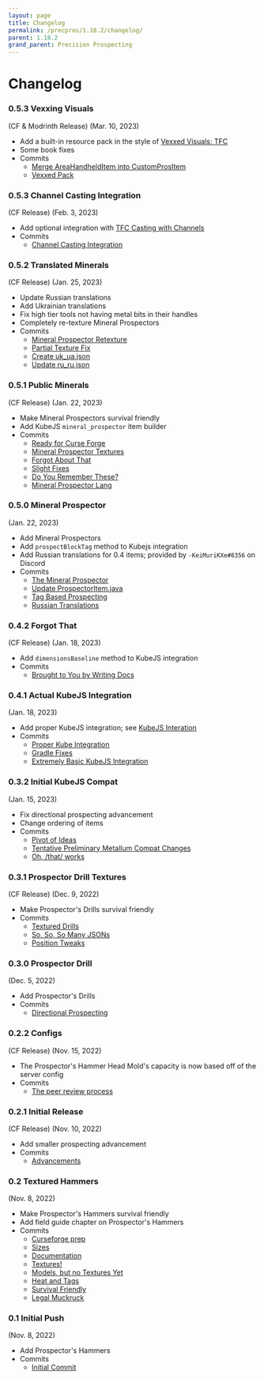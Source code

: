 ```yaml
---
layout: page
title: Changelog
permalink: /precpros/1.18.2/changelog/
parent: 1.18.2
grand_parent: Precision Prospecting
---
```


# Changelog

### 0.5.3 Vexxing Visuals
(CF & Modrinth Release) (Mar. 10, 2023)
- Add a built-in resource pack in the style of [Vexxed Visuals: TFC](https://www.curseforge.com/minecraft/texture-packs/terrafirmacraft-vexxed-vanilla)
- Some book fixes
- Commits
  - [Merge AreaHandheldItem into CustomProsItem](https://github.com/Notenoughmail/precision-prospecting/commit/26d1a9b321f96d934adf3c9dfe728cff52cdd7c5)
  - [Vexxed Pack](https://github.com/Notenoughmail/precision-prospecting/commit/a8ce33e9c1015858e21891b80ef95887136d432a)

### 0.5.3 Channel Casting Integration
(CF Release) (Feb. 3, 2023)
- Add optional integration with [TFC Casting with Channels](https://www.curseforge.com/minecraft/mc-mods/tfc-casting-with-channels)
- Commits
  - [Channel Casting Integration](https://github.com/Notenoughmail/precision-prospecting/commit/d8daa704e9692a0b90af06dfb909f30e18a12b8b)

### 0.5.2 Translated Minerals 
(CF Release) (Jan. 25, 2023)
- Update Russian translations
- Add Ukrainian translations
- Fix high tier tools not having metal bits in their handles
- Completely re-texture Mineral Prospectors
- Commits
  - [Mineral Prospector Retexture](https://github.com/Notenoughmail/precision-prospecting/commit/4560559ac4f1768170e3888a07246ce1423eb6a7)
  - [Partial Texture Fix](https://github.com/Notenoughmail/precision-prospecting/commit/7aa0f5998d32e97f45d2be030b027b875e546b79)
  - [Create uk_ua.json](https://github.com/Notenoughmail/precision-prospecting/commit/a9e9b198b5776af77775f15922ee69e12117b542)
  - [Update ru_ru.json](https://github.com/Notenoughmail/precision-prospecting/commit/8fa20db45f6e4039652921d3549a410ce6dde28a)

### 0.5.1 Public Minerals 
(CF Release) (Jan. 22, 2023)
- Make Mineral Prospectors survival friendly
- Add KubeJS `mineral_prospector` item builder
- Commits
  - [Ready for Curse Forge](https://github.com/Notenoughmail/precision-prospecting/commit/5c87eb2f439b4362dc2440db70c044966e490ac8)
  - [Mineral Prospector Textures](https://github.com/Notenoughmail/precision-prospecting/commit/9be388433a7820fdf36ae81d950ceeca62072b3a)
  - [Forgot About That](https://github.com/Notenoughmail/precision-prospecting/commit/f25cfcf284208b416a284892fdad511eb56bcdbf)
  - [Slight Fixes](https://github.com/Notenoughmail/precision-prospecting/commit/22ca2040a5f108b50588c85e7433cf46196ae18b)
  - [Do You Remember These?](https://github.com/Notenoughmail/precision-prospecting/commit/a17bf3b98326481be34b8af7132b9ecdf81f7db1)
  - [Mineral Prospector Lang](https://github.com/Notenoughmail/precision-prospecting/commit/247f429bd457ffb30ae977323a34dadd3632c64d)

### 0.5.0 Mineral Prospector 
(Jan. 22, 2023)
- Add Mineral Prospectors
- Add `prospectBlockTag` method to Kubejs integration
- Add Russian translations for 0.4 items; provided by `-KeiMuriKXe#8356` on Discord
- Commits
  - [The Mineral Prospector](https://github.com/Notenoughmail/precision-prospecting/commit/0f52e190a6ad52d7e62c4cb2846261bee114015b)
  - [Update ProspectorItem.java](https://github.com/Notenoughmail/precision-prospecting/commit/26f64034bc9a63894f040a01c3380b8f8effd049)
  - [Tag Based Prospecting](https://github.com/Notenoughmail/precision-prospecting/commit/7b9319d62b7e47cca1e1a6a2194c01a994905c68)
  - [Russian Translations](https://github.com/Notenoughmail/precision-prospecting/commit/1760d4adf966ba96e0eb95b19cb92babc6c728de)

### 0.4.2 Forgot That 
(CF Release) (Jan. 18, 2023)
- Add `dimensionsBaseline` method to KubeJS integration
- Commits
  - [Brought to You by Writing Docs](https://github.com/Notenoughmail/precision-prospecting/commit/2502ce41b8e2093b5aa48758c1f814bdfd115cd3)

### 0.4.1 Actual KubeJS Integration 
(Jan. 18, 2023)
- Add proper KubeJS integration; see [KubeJS Interation](https://github.com/Notenoughmail/precision-prospecting/wiki/KubeJS-Integration)
- Commits
  - [Proper Kube Integration](https://github.com/Notenoughmail/precision-prospecting/commit/4e4845776f26dc8e3bff62ecbdefc4918d24b187)
  - [Gradle Fixes](https://github.com/Notenoughmail/precision-prospecting/commit/33e6f4ac6ab3a883c7ab7c41fb7fff7bd6309718)
  - [Extremely Basic KubeJS Integration](https://github.com/Notenoughmail/precision-prospecting/commit/8e3ba4e5c04fbebd68198c51f4d8fb92a1603923)

### 0.3.2 Initial KubeJS Compat 
(Jan. 15, 2023)
- Fix directional prospecting advancement
- Change ordering of items
- Commits
  - [Pivot of Ideas](https://github.com/Notenoughmail/precision-prospecting/commit/fada9ddc30a30bca772b2eed7681215f546d6820)
  - [Tentative Preliminary Metallum Compat Changes](https://github.com/Notenoughmail/precision-prospecting/commit/bc0af3b02cc1aaa335b3ba34937bfe9ed5aa24a6)
  - [Oh, /that/ works](https://github.com/Notenoughmail/precision-prospecting/commit/5ac072058cf977cbee70c028724bbdfa4cff527a)

### 0.3.1 Prospector Drill Textures 
(CF Release) (Dec. 9, 2022)
- Make Prospector's Drills survival friendly
- Commits
  - [Textured Drills](https://github.com/Notenoughmail/precision-prospecting/commit/3c16e2e0b06ac9897cd94808064ce8d863978319)
  - [So, So, So Many JSONs](https://github.com/Notenoughmail/precision-prospecting/commit/4b2b6e6e6b8f214f89b0d7e88e6a3c48f67c711a)
  - [Position Tweaks](https://github.com/Notenoughmail/precision-prospecting/commit/edda5f9cb24f25397a2a3e89c8daa7d9d1280ba5)

### 0.3.0 Prospector Drill 
(Dec. 5, 2022)
- Add Prospector's Drills
- Commits
  - [Directional Prospecting](https://github.com/Notenoughmail/precision-prospecting/commit/3cb1ce34a71c9f480684225fe2cb7dff474ef0c3)

### 0.2.2 Configs 
(CF Release) (Nov. 15, 2022)
- The Prospector's Hammer Head Mold's capacity is now based off of the server config
- Commits
  - [The peer review process](https://github.com/Notenoughmail/precision-prospecting/commit/ad33d5b61871d3e14cc8a1828e1ad7139d220dd3)

### 0.2.1 Initial Release 
(CF Release) (Nov. 10, 2022)
- Add smaller prospecting advancement
- Commits
  - [Advancements](https://github.com/Notenoughmail/precision-prospecting/commit/238910661265593f0899e04a16036f5dc64615db)

### 0.2 Textured Hammers 
(Nov. 8, 2022)
- Make Prospector's Hammers survival friendly
- Add field guide chapter on Prospector's Hammers
- Commits
  - [Curseforge prep](https://github.com/Notenoughmail/precision-prospecting/commit/38ccdf281dd25ce7048cdac39003133a20927d57)
  - [Sizes](https://github.com/Notenoughmail/precision-prospecting/commit/4fb819fa8eef36c782614277c3bb2cb29df97494)
  - [Documentation](https://github.com/Notenoughmail/precision-prospecting/commit/31c38d3167daf3c4570d079e8c6fdd24b6de1454)
  - [Textures!](https://github.com/Notenoughmail/precision-prospecting/commit/42bc10961b2eb1df1b1d12f7851931758085c7e0)
  - [Models, but no Textures Yet](https://github.com/Notenoughmail/precision-prospecting/commit/994e3662066e3fbc9efddec92bbbc265c0c7ada8)
  - [Heat and Tags](https://github.com/Notenoughmail/precision-prospecting/commit/fb109754700d70f22b34870b1023664f36094680)
  - [Survival Friendly](https://github.com/Notenoughmail/precision-prospecting/commit/2de05d115f9efc2d8052506b2b879baec542ee42)
  - [Legal Muckruck](https://github.com/Notenoughmail/precision-prospecting/commit/6ecb0229e299f503aa92c45b4e88880a00c7ac86)

### 0.1 Initial Push 
(Nov. 8, 2022)
- Add Prospector's Hammers
- Commits
  - [Initial Commit](https://github.com/Notenoughmail/precision-prospecting/commit/2cc741bb209f6d3e065e32f8d95fa441f6adea03)